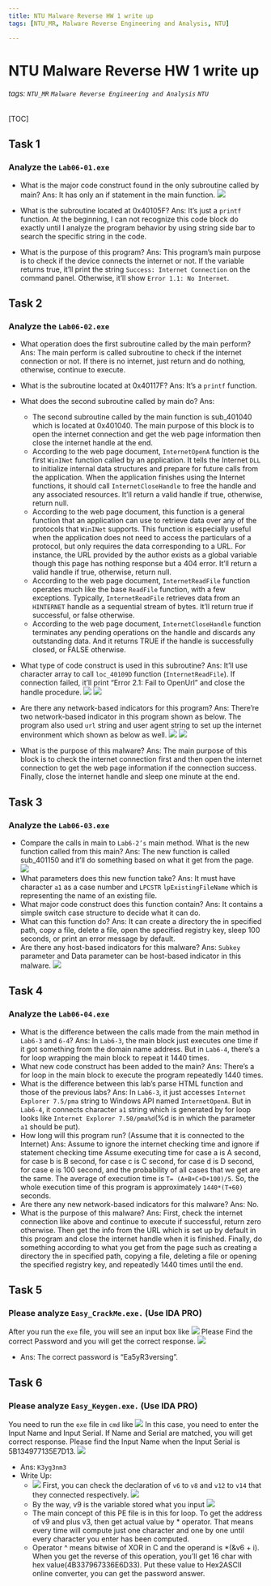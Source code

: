 ```yaml
---
title: NTU Malware Reverse HW 1 write up
tags: [NTU_MR, Malware Reverse Engineering and Analysis, NTU]

---
```


# NTU Malware Reverse HW 1 write up
###### tags: `NTU_MR` `Malware Reverse Engineering and Analysis` `NTU`
[TOC]


## Task 1
### Analyze the `Lab06-01.exe`
* What is the major code construct found in the only subroutine called by main?
Ans: It has only an if statement in the main function.
![](https://imgur.com/JZiz0BC.png)

* What is the subroutine located at 0x40105F?
Ans: It’s just a `printf` function. At the beginning, I can not recognize this code block do exactly until I analyze the program behavior by using string side bar to search the specific string in the code.

* What is the purpose of this program?
Ans: This program’s main purpose is to check if the device connects the internet or not. If the variable returns true, it’ll print the string `Success: Internet Connection` on the command panel. Otherwise, it’ll show `Error 1.1: No Internet`.

## Task 2
### Analyze the `Lab06-02.exe`
* What operation does the first subroutine called by the main perform?
Ans: The main perform is called subroutine to check if the internet connection or not. If there is no internet, just return and do nothing, otherwise, continue to execute.

* What is the subroutine located at 0x40117F?
Ans: It’s a `printf` function.

* What does the second subroutine called by main do?
Ans: 
    * The second subroutine called by the main function is sub_401040 which is located at 0x401040. The main purpose of this block is to open the internet connection and get the web page information then close the internet handle at the end.
    * According to the web page document, `InternetOpenA` function is the first `WinINet` function called by an application. It tells the Internet `DLL` to initialize internal data structures and prepare for future calls from the application. When the application finishes using the Internet functions, it should call `InternetCloseHandle` to free the handle and any associated resources. It’ll return a valid handle if true, otherwise, return null.
    * According to the web page document, this function is a general function that an application can use to retrieve data over any of the protocols that `WinINet` supports. This function is especially useful when the application does not need to access the particulars of a protocol, but only requires the data corresponding to a URL. For instance, the URL provided by the author exists as a global variable though this page has nothing response but a 404 error. It’ll return a valid handle if true, otherwise, return null.
    * According to the web page document, `InternetReadFile` function operates much like the base `ReadFile` function, with a few exceptions. Typically, `InternetReadFile` retrieves data from an `HINTERNET` handle as a sequential stream of bytes. It’ll return true if successful, or false otherwise.
    * According to the web page document, `InternetCloseHandle` function terminates any pending operations on the handle and discards any outstanding data. And it returns TRUE if the handle is successfully closed, or FALSE otherwise.
    
* What type of code construct is used in this subroutine?
Ans: It’ll use character array to call `loc_40109D` function (`InternetReadFile`). If connection failed, it’ll print “Error 2.1: Fail to OpenUrl” and close the handle procedure.
![](https://imgur.com/srwCZI9.png)
![](https://imgur.com/HxuA1cB.png)

* Are there any network-based indicators for this program?
Ans: There’re two network-based indicator in this program shown as below. The program also used `url` string and user agent string to set up the internet environment which shown as below as well.
![](https://imgur.com/v39bOOb.png)
![](https://imgur.com/DCDMFOY.png)

* What is the purpose of this malware?
Ans: The main purpose of this block is to check the internet connection first and then open the internet connection to get the web page information if the connection success. Finally, close the internet handle and sleep one minute at the end.


## Task 3
### Analyze the `Lab06-03.exe`
* Compare the calls in main to `Lab6-2’s` main method. What is the new function called from this main?
Ans: The new function is called sub_401150 and it’ll do something based on what it get from the page.
![](https://imgur.com/RsxJaYh.png)
* What parameters does this new function take?
Ans: It must have character `a1` as a case number and `LPCSTR` `lpExistingFileName` which is representing the name of an existing file.
* What major code construct does this function contain?
Ans: It contains a simple switch case structure to decide what it can do.
* What can this function do?
Ans: It can create a directory the in specified path, copy a file, delete a file, open the specified registry key, sleep 100 seconds, or print an error message by default.
* Are there any host-based indicators for this malware?
Ans: `Subkey` parameter and Data parameter can be host-based indicator in this malware.
![](https://imgur.com/GFfAUJj.png)


## Task 4
### Analyze the `Lab06-04.exe`
* What is the difference between the calls made from the main method in `Lab6-3` and `6-4`?
Ans: In `Lab6-3`, the main block just executes one time if it got something from the domain name address. But in `Lab6-4`, there’s a for loop wrapping the main block to repeat it 1440 times.
* What new code construct has been added to the main?
Ans: There’s a for loop in the main block to execute the program repeatedly 1440 times. 
* What is the difference between this lab’s parse HTML function and those of the previous labs?
	Ans: In `Lab6-3`, it just accesses `Internet Explorer 7.5/pma` string to Windows API named `InternetOpenA`. But in `Lab6-4`, it connects character `a1` string which is generated by for loop looks like `Internet Explorer 7.50/pma%d`(%d is in which the parameter `a1` should be put).
* How long will this program run? (Assume that it is connected to the Internet)
	Ans: Assume to ignore the internet checking time and ignore if statement checking time Assume executing time for case a is A second, for case b is B second, for case c is C second, for case d is D second, for case e is 100 second, and the probability of all cases that we get are the same. The average of execution time is `T= (A+B+C+D+100)/5`. So, the whole execution time of this program is approximately `1440*(T+60)` seconds.
* Are there any new network-based indicators for this malware?
	Ans: No.
* What is the purpose of this malware?
	Ans: First, check the internet connection like above and continue to execute if successful, return zero otherwise. Then get the info from the URL which is set up by default in this program and close the internet handle when it is finished. Finally, do something according to what you get from the page such as creating a directory the in specified path, copying a file, deleting a file or opening the specified registry key, and repeatedly 1440 times until the end.


## Task 5
### Please analyze `Easy_CrackMe.exe.` (Use IDA PRO)
After you run the `exe` file, you will see an input box like
![](https://imgur.com/4dfSoEB.png)
Please Find the correct Password and you will get the correct response.
![](https://imgur.com/HRouxSn.png)
* Ans: The correct password is “Ea5yR3versing”.


## Task 6
### Please analyze `Easy_Keygen.exe.` (Use IDA PRO)
You need to run the `exe` file in `cmd` like
![](https://imgur.com/WC5As8K.png)
In this case, you need to enter the Input Name and Input Serial. If Name and Serial are matched, you will get correct response. Please find the Input Name when the Input Serial is 5B134977135E7D13.
![](https://imgur.com/YjtwGlP.png)
* Ans: `K3yg3nm3`
* Write Up: 
    * ![](https://imgur.com/LGEcoDe.png)
    First, you can check the declaration of `v6` to `v8` and `v12` to `v14` that they connected respectively.
    ![](https://imgur.com/sqSoUJo.png)
    * By the way, v9 is the variable stored what you input
    ![](https://imgur.com/Fq3FgzO.png)
    * The main concept of this PE file is in this for loop. To get the address of v9 and plus v3, then get actual value by * operator. That means every time will compute just one character and one by one until every character you enter has been computed.
    * Operator ^ means bitwise of XOR in C and the operand is *(&v6 + i). When you get the reverse of this operation, you’ll get 16 char with hex value(4B337967336E6D33). Put these value to Hex2ASCII online converter, you can get the password answer.
